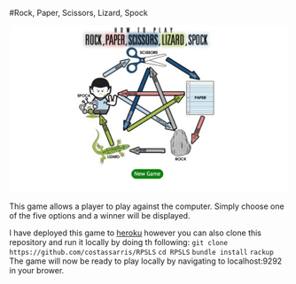 #Rock, Paper, Scissors, Lizard, Spock

![ScreenShot](https://github.com/costassarris/RPSLS/blob/master/public/images/screenshot.png)

This game allows a player to play against the computer. Simply choose one of the five options and a winner will be displayed.

I have deployed this game to [heroku](http://play-rpsls.herokuapp.com) however you can also clone this repository and run it locally by doing th following:
```git clone https://github.com/costassarris/RPSLS```
```cd RPSLS```
```bundle install```
```rackup```
The game will now be ready to play locally by navigating to localhost:9292 in your brower.
